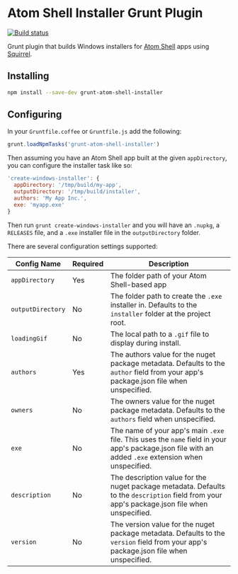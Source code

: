 # Atom Shell Installer Grunt Plugin

[![Build status](https://ci.appveyor.com/api/projects/status/yd1ybqg3eq397i26/branch/master?svg=true)](https://ci.appveyor.com/project/kevinsawicki/grunt-atom-shell-installer/branch/master)

Grunt plugin that builds Windows installers for
[Atom Shell](https://github.com/atom/atom-shell) apps using
[Squirrel](https://github.com/Squirrel/Squirrel.Windows).

## Installing

```sh
npm install --save-dev grunt-atom-shell-installer
```

## Configuring

In your `Gruntfile.coffee` or `Gruntfile.js` add the following:

```js
grunt.loadNpmTasks('grunt-atom-shell-installer')
```

Then assuming you have an Atom Shell app built at the given `appDirectory`,
you can configure the installer task like so:

```js
'create-windows-installer': {
  appDirectory: '/tmp/build/my-app',
  outputDirectory: '/tmp/build/installer',
  authors: 'My App Inc.',
  exe: 'myapp.exe'
}
```

Then run `grunt create-windows-installer` and you will have an `.nupkg`, a
`RELEASES` file, and a `.exe` installer file in the `outputDirectory` folder.

There are several configuration settings supported:

| Config Name       | Required | Description |
| ----------------- | -------- | ----------- |
| `appDirectory`    | Yes      | The folder path of your Atom Shell-based app |
| `outputDirectory` | No       | The folder path to create the `.exe` installer in. Defaults to the `installer` folder at the project root. |
| `loadingGif`      | No       | The local path to a `.gif` file to display during install. |
| `authors`         | Yes      | The authors value for the nuget package metadata. Defaults to the `author` field from your app's package.json file when unspecified. |
| `owners`          | No       | The owners value for the nuget package metadata. Defaults to the `authors` field when unspecified. |
| `exe`             | No       | The name of your app's main `.exe` file. This uses the `name` field in your app's package.json file with an added `.exe` extension when unspecified. |
| `description`     | No       | The description value for the nuget package metadata. Defaults to the `description` field from your app's package.json file when unspecified. |
| `version`         | No       | The version value for the nuget package metadata. Defaults to the `version` field from your app's package.json file when unspecified. |
